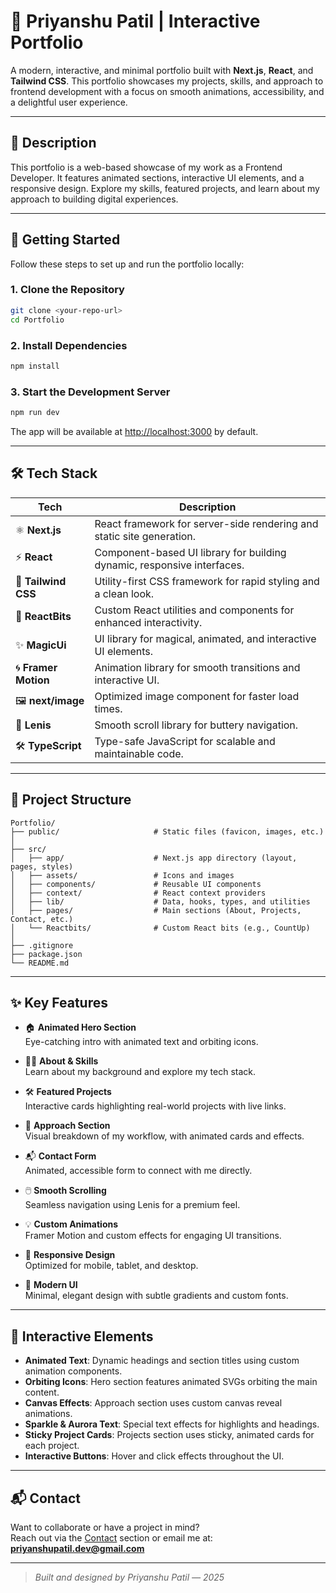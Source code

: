 # 🚀 Priyanshu Patil | Interactive Portfolio

A modern, interactive, and minimal portfolio built with **Next.js**, **React**, and **Tailwind CSS**. This portfolio showcases my projects, skills, and approach to frontend development with a focus on smooth animations, accessibility, and a delightful user experience.

---

## 📝 Description

This portfolio is a web-based showcase of my work as a Frontend Developer. It features animated sections, interactive UI elements, and a responsive design. Explore my skills, featured projects, and learn about my approach to building digital experiences.

---

## 🚀 Getting Started

Follow these steps to set up and run the portfolio locally:

### 1. **Clone the Repository**

```bash
git clone <your-repo-url>
cd Portfolio
```

### 2. **Install Dependencies**

```bash
npm install
```

### 3. **Start the Development Server**

```bash
npm run dev
```

The app will be available at [http://localhost:3000](http://localhost:3000) by default.

---

## 🛠️ Tech Stack

| Tech                | Description                                                                 |
|---------------------|-----------------------------------------------------------------------------|
| ⚛️ **Next.js**      | React framework for server-side rendering and static site generation.        |
| ⚡ **React**         | Component-based UI library for building dynamic, responsive interfaces.      |
| 🎨 **Tailwind CSS** | Utility-first CSS framework for rapid styling and a clean look.              |
| 🧬 **ReactBits**      | Custom React utilities and components for enhanced interactivity.            |
| ✨ **MagicUi**         | UI library for magical, animated, and interactive UI elements.               |
| 🌀 **Framer Motion** | Animation library for smooth transitions and interactive UI.                 |
| 🖼️ **next/image**   | Optimized image component for faster load times.                             |
| 🧩 **Lenis**        | Smooth scroll library for buttery navigation.                                |
| 🛠️ **TypeScript**   | Type-safe JavaScript for scalable and maintainable code.                     |

---

## 📁 Project Structure

```
Portfolio/
├── public/                     # Static files (favicon, images, etc.)
│
├── src/
│   ├── app/                    # Next.js app directory (layout, pages, styles)
│   ├── assets/                 # Icons and images
│   ├── components/             # Reusable UI components
│   ├── context/                # React context providers
│   ├── lib/                    # Data, hooks, types, and utilities
│   ├── pages/                  # Main sections (About, Projects, Contact, etc.)
│   └── Reactbits/              # Custom React bits (e.g., CountUp)
│
├── .gitignore
├── package.json
└── README.md
```

---

## ✨ Key Features

- 🏠 **Animated Hero Section**  
  Eye-catching intro with animated text and orbiting icons.

- 🧑‍💻 **About & Skills**  
  Learn about my background and explore my tech stack.

- 🛠️ **Featured Projects**  
  Interactive cards highlighting real-world projects with live links.

- 🧩 **Approach Section**  
  Visual breakdown of my workflow, with animated cards and effects.

- 📬 **Contact Form**  
  Animated, accessible form to connect with me directly.

- 🖱️ **Smooth Scrolling**  
  Seamless navigation using Lenis for a premium feel.

- 💡 **Custom Animations**  
  Framer Motion and custom effects for engaging UI transitions.

- 📱 **Responsive Design**  
  Optimized for mobile, tablet, and desktop.

- 🌙 **Modern UI**  
  Minimal, elegant design with subtle gradients and custom fonts.

---

## 🌟 Interactive Elements

- **Animated Text**: Dynamic headings and section titles using custom animation components.
- **Orbiting Icons**: Hero section features animated SVGs orbiting the main content.
- **Canvas Effects**: Approach section uses custom canvas reveal animations.
- **Sparkle & Aurora Text**: Special text effects for highlights and headings.
- **Sticky Project Cards**: Projects section uses sticky, animated cards for each project.
- **Interactive Buttons**: Hover and click effects throughout the UI.

---

## 📬 Contact

Want to collaborate or have a project in mind?  
Reach out via the [Contact](#contact) section or email me at:  
**priyanshupatil.dev@gmail.com**

---

> _Built and designed by Priyanshu Patil — 2025_
